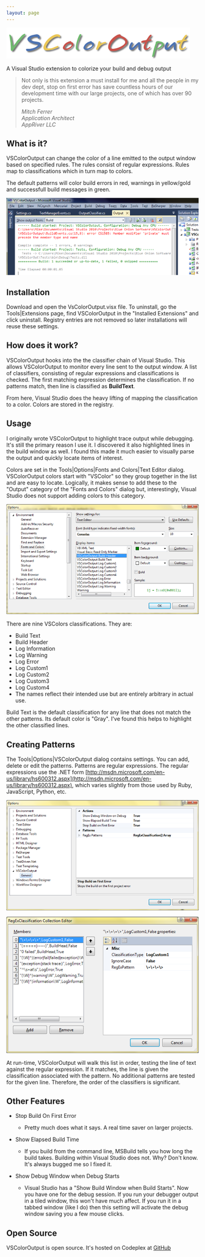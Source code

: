 ```yaml
---
layout: page
---
```

![noborder](/cdn/images/vscoloroutput/vscoloroutputlogo.png)

A Visual Studio extension to colorize your build and debug output

> Not only is this extension a must install for me and all the people in my dev dept, stop on first error has save countless hours of our development time with our large projects, one of which has over 90 projects.
>
> <cite>Mitch Ferrer  
> Application Architect  
> AppRiver LLC</cite>

## What is it?

VSColorOutput can change the color of a line emitted to the output window based on specified rules.
The rules consist of regular expressions. Rules map to classifications which in turn map to colors.

The default patterns will color build errors in red, warnings in yellow/gold and successfull build messages in green.

![screen shot of VSColorOutput build output](/cdn/images/vscoloroutput/vscoloroutput.png)

## Installation

Download and open the VsColorOutput.visx file.
To uninstall, go the Tools|Extensions page, find VSColorOutput in the "Installed Extensions" and click uninstall.
Registry entries are not removed so later installations will reuse these settings.

## How does it work?

VSColorOutput hooks into the the classifier chain of Visual Studio. This allows VSColorOutput to monitor every line sent to the output window.
A list of classifiers, consisting of regular expressions and classifications is checked.
The first matching expression determines the classification. If no patterns match, then line is classified as **BuildText**.

From here, Visual Studio does the heavy lifting of mapping the classification to a color. Colors are stored in the registry.

## Usage

I originally wrote VSColorOutput to highlight trace output while debugging.
It's still the primary reason I use it.
I discovered it also highlighted lines in the build window as well.
I found this made it much easier to visually parse the output and quickly locate items of interest.

Colors are set in the Tools|Options|Fonts and Colors|Text Editor dialog.
VSColorOutput colors start with "VSColor" so they group together in the list and are easy to locate.
Logically, it makes sense to add these to the "Output" category of the "Fonts and Colors" dialog but,
interestingly, Visual Studio does not support adding colors to this category.

![screen shot of VSColorOutput colors dialog](/cdn/images/vscoloroutput/vscoloroutputcolors.png)

There are nine VSColors classifications. They are:

* Build Text
* Build Header
* Log Information
* Log Warning
* Log Error
* Log Custom1
* Log Custom2
* Log Custom3
* Log Custom4
* The names reflect their intended use but are entirely arbitrary in actual use.

Build Text is the default classification for any line that does not match the other patterns.
Its default color is "Gray". I've found this helps to highlight the other classified lines.

## Creating Patterns

The Tools|Options|VSColorOutput dialog contains settings.
You can add, delete or edit the patterns. Patterns are regular expressions.
The regular expressions use the .NET form
[http://msdn.microsoft.com/en-us/library/hs600312.aspx](http://msdn.microsoft.com/en-us/library/hs600312.aspx),
which varies slightly from those used by Ruby, JavaScript, Python, etc.

![screen shot of VSColorOutput options dialog](/cdn/images/vscoloroutput/vscoloroutputoptions.png)

![screen shot of VSColorOutput patterns dialog](/cdn/images/vscoloroutput/vscoloroutputpatterns.png)

At run-time, VSColorOutput will walk this list in order, testing the line of text against the regular expression.
If it matches, the line is given the classification associated with the pattern.
No additional patterns are tested for the given line. Therefore, the order of the classifiers is significant.

## Other Features

+ Stop Build On First Error
  - Pretty much does what it says. A real time saver on larger projects.


+ Show Elapsed Build Time
  - If you build from the command line, MSBuild tells you how long the build takes. Building within Visual Studio does not. Why? Don't know. It's always bugged me so I fixed it.


+ Show Debug Window when Debug Starts
  - Visual Studio has a "Show Build Window when Build Starts".  Now you have one for the debug session. If you run your debugger output in a tiled window, this won't have much affect.   If you run it in a tabbed window (like I do) then this setting will activate the debug window saving you a few mouse clicks.

## Open Source

VSColorOutput is open source. It's hosted on Codeplex at
[GitHub](https://github.com/mike-ward/VSColorOutput)
